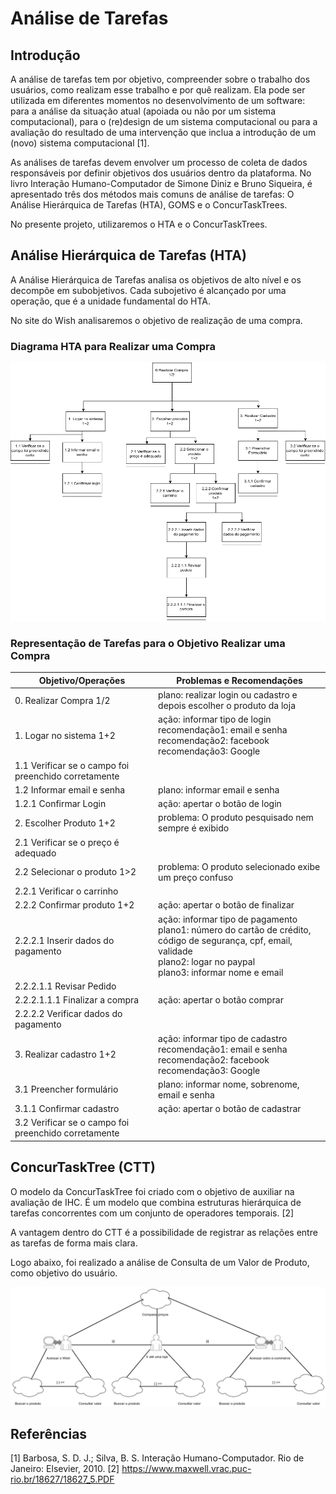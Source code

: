# Análise de Tarefas

## Introdução

A análise de tarefas tem por objetivo, compreender sobre o trabalho dos usuários, como realizam esse trabalho e por quê realizam. Ela pode ser utilizada em diferentes momentos no desenvolvimento de um software: para a análise da situação atual (apoiada ou não por um sistema computacional), para o (re)design de um sistema computacional ou para a avaliação do resultado de uma intervenção que inclua a introdução de um (novo) sistema computacional [1].

As análises de tarefas devem envolver um processo de coleta de dados responsáveis por definir objetivos dos usuários dentro da plataforma. No livro Interação Humano-Computador de Simone Diniz e Bruno Siqueira, é apresentado três dos métodos mais comuns de análise de tarefas: O Análise Hierárquica de Tarefas (HTA), GOMS e o ConcurTaskTrees.

No presente projeto, utilizaremos o HTA e o ConcurTaskTrees.

## Análise Hierárquica de Tarefas (HTA)

A Análise Hierárquica de Tarefas analisa os objetivos de alto nível e os decompõe em subobjetivos. Cada subojetivo é alcançado por uma operação, que é a unidade fundamental do HTA.

No site do Wish analisaremos o objetivo de realização de uma compra.

### Diagrama HTA para Realizar uma Compra

![Image](../assets/img/analise.png)

### Representação de Tarefas para o Objetivo Realizar uma Compra

|Objetivo/Operações|Problemas e Recomendações|
|-|-|
|0. Realizar Compra 1/2|plano: realizar login ou cadastro e depois escolher o produto da loja|
|1. Logar no sistema 1+2|ação: informar tipo de login<br>recomendação1: email e senha<br>recomendação2: facebook <br>recomendação3: Google|
|1.1 Verificar se o campo foi preenchido corretamente||
|1.2 Informar email e senha|plano: informar email e senha|
|1.2.1 Confirmar Login|ação: apertar o botão de login|
|2. Escolher Produto 1+2|problema: O produto pesquisado nem sempre é exibido|
|2.1 Verificar se o preço é adequado||
|2.2 Selecionar o produto 1>2|problema: O produto selecionado exibe um preço confuso|
|2.2.1 Verificar o carrinho||
|2.2.2 Confirmar produto 1+2|ação: apertar o botão de finalizar|
|2.2.2.1 Inserir dados do pagamento|ação: informar tipo de pagamento<br>plano1: número do cartão de crédito, código de segurança, cpf, email, validade <br>plano2: logar no paypal <br> plano3: informar nome e email |
|2.2.2.1.1 Revisar Pedido||
|2.2.2.1.1.1 Finalizar a compra|ação: apertar o botão comprar|
|2.2.2.2 Verificar dados do pagamento||
|3. Realizar cadastro 1+2|ação: informar tipo de cadastro<br>recomendação1: email e senha<br>recomendação2: facebook <br>recomendação3: Google|
|3.1 Preencher formulário|plano: informar nome, sobrenome, email e senha|
|3.1.1 Confirmar cadastro|ação: apertar o botão de cadastrar|
|3.2 Verificar se o campo foi preenchido corretamente||

## ConcurTaskTree (CTT)

O modelo da ConcurTaskTree foi criado com o objetivo de auxiliar na avaliação de IHC. É um modelo que combina estruturas hierárquica de tarefas
concorrentes com um conjunto de operadores temporais. [2]

A vantagem dentro do CTT é a possibilidade de registrar as relações entre as tarefas de forma mais clara.

Logo abaixo, foi realizado a análise de Consulta de um Valor de Produto, como objetivo do usuário.

![Image](../assets/img/concurtasktree.png)

## Referências
[1] Barbosa, S. D. J.; Silva, B. S. Interação Humano-Computador. Rio de Janeiro: Elsevier, 2010.
[2] https://www.maxwell.vrac.puc-rio.br/18627/18627_5.PDF